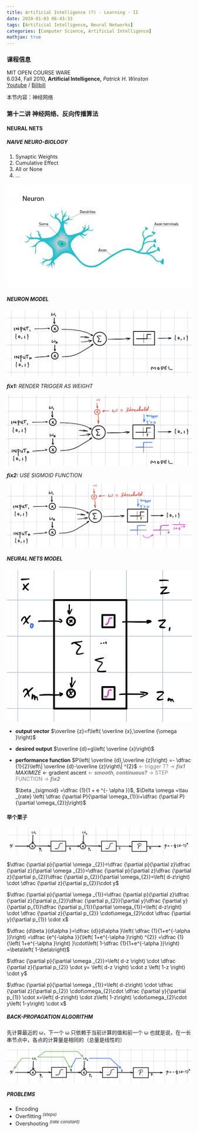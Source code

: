 ```yaml
---
title: Artificial Intelligence (7) · Learning · II
date: 2020-01-03 06:43:33
tags: [Artificial Intelligence, Neural Networks]
categories: [Computer Science, Artificial Intelligence]
mathjax: true
---
```


### 课程信息

MIT OPEN COURSE WARE  
6.034, Fall 2010, **Artificial Intelligence,** *Patrick H. Winston*  
[Youtube](https://www.youtube.com/watch?v=TjZBTDzGeGg&list=PLUl4u3cNGP63gFHB6xb-kVBiQHYe_4hSi) / [Bilibili](https://www.bilibili.com/video/av75097245)

本节内容：神经网络

<!-- more -->

### 第十二讲 神经网络、反向传播算法

#### NEURAL NETS

##### NAIVE NEURO-BIOLOGY

1. Synaptic Weights
2. Cumulative Effect
3. All or None
4. ...

![BIOLOGY](Artificial-Intelligence-Patrick-Winston-7/nueron.jpg)

##### NEURON MODEL

![MODEL](Artificial-Intelligence-Patrick-Winston-7/model.jpg)

***fix1:*** *RENDER TRIGGER AS WEIGHT*

![MODEL](Artificial-Intelligence-Patrick-Winston-7/m1.jpg)

***fix2:*** *USE SIGMOID FUNCTION*

![MODEL](Artificial-Intelligence-Patrick-Winston-7/m2.jpg)

##### NEURAL NETS MODEL

![MODEL](Artificial-Intelligence-Patrick-Winston-7/nn.jpg)

- **output vector** $\overline {z}=f\left( \overline {x},\overline {\omega }\right)$

- **desired output** $\overline {d}=g\left( \overline {x}\right)$

- **performance function** $P\left( \overline {d},\overline {z}\right) =- \dfrac {1}{2}\left\| \overline {d}-\overline {z}\right\| ^{2}$ <span style="color: gray">← trigger T? → ***fix1***</span>
  *MAXIMIZE* ← gradient ascent <span style="color: gray">← ***smooth, continuous?*** → STEP FUNCTION → ***fix2***</span>

  $\beta _{sigmoid} =\dfrac {1}{1 + e ^{- \alpha }}$, $\Delta \omega =\tau _{rate} \left( \dfrac {\partial P}{\partial \omega_{1}}i+\dfrac {\partial P}{\partial \omega_{2}}j\right)$

#### 举个栗子

![example](Artificial-Intelligence-Patrick-Winston-7/eg.jpg)

$\dfrac {\partial p}{\partial \omega _{2}}=\dfrac {\partial p}{\partial z}\dfrac {\partial z}{\partial \omega _{2}}=\dfrac {\partial p}{\partial z}\dfrac {\partial z}{\partial p_{2}}\dfrac {\partial p_{2}}{\partial \omega_{2}}=\left( d-z\right) \cdot \dfrac {\partial z}{\partial p_{2}}\cdot y$

$\dfrac {\partial p}{\partial \omega _{1}}=\dfrac {\partial p}{\partial z}\dfrac {\partial z}{\partial p_{2}}\dfrac {\partial p_{2}}{\partial y}\dfrac {\partial y}{\partial p_{1}}\dfrac {\partial p_{1}}{\partial \omega_{1}}=\left( d-z\right) \cdot \dfrac {\partial z}{\partial p_{2}} \cdot\omega_{2}\cdot \dfrac {\partial y}{\partial p_{1}} \cdot x$

$\dfrac {d\beta }{d\alpha }=\dfrac {d}{d\alpha }\left( \dfrac {1}{1+e^{-\alpha }}\right) =\dfrac {e^{-\alpha }}{\left( 1+e^{-\alpha }\right) ^{2}} =\dfrac {1}{\left( 1+e^{-\alpha }\right) }\cdot\left( 1-\dfrac {1}{1+e^{-\alpha }}\right) =\beta\left( 1-\beta\right)$

$\dfrac {\partial p}{\partial \omega _{2}}=\left( d-z \right) \cdot \dfrac {\partial z}{\partial p_{2}} \cdot y= \left( d-z \right) \cdot z \left( 1-z \right) \cdot y$

$\dfrac {\partial p}{\partial \omega _{1}}=\left( d-z\right) \cdot \dfrac {\partial z}{\partial p_{2}} \cdot\omega_{2}\cdot \dfrac {\partial y}{\partial p_{1}} \cdot x=\left( d-z\right) \cdot z\left( 1-z\right) \cdot\omega_{2}\cdot y\left( 1-y\right) \cdot x$

##### BACK-PROPAGATION ALGORITHM

先计算最近的 ω，下一个 ω 只依赖于当前计算的值和前一个 ω
也就是说，在一长串节点中，各点的计算量是相同的（总量是线性的）

![BACK-PROPAGATION ALGORITHM](Artificial-Intelligence-Patrick-Winston-7/bp.jpg)

##### PROBLEMS

- Encoding
- Overfitting <sup>*(steps)*</sup>
- Overshooting <sup>*(rate constant)*</sup>
